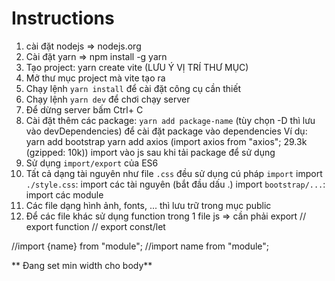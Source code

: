 # Instructions

1. cài đặt nodejs => nodejs.org
2. Cài đặt yarn => npm install -g yarn
3. Tạo project: yarn create vite (LƯU Ý VỊ TRÍ THƯ MỤC)
4. Mở thư mục project mà vite tạo ra
5. Chạy lệnh `yarn install` để cài đặt công cụ cần thiết
6. Chạy lệnh `yarn dev` để chơi chạy server
7. Để dừng server bấm Ctrl+ C
8. Cài đặt thêm các package: `yarn add package-name` (tùy chọn -D thì lưu vào devDependencies) để cài đặt package vào dependencies
Ví dụ: yarn add bootstrap
       yarn add axios (import axios from "axios"; 29.3k (gzipped: 10k)) import vào js sau khi tải package để sử dụng
9. Sử dụng `import/export` của ES6
10. Tất cả dạng tài nguyên như file `.css` đều sử dụng cú pháp `import`
import `./style.css`: import các tài nguyên (bắt đầu dấu .)
import `bootstrap/...`: import các module
11. Các file dạng hình ảnh, fonts, ... thì lưu trữ trong mục public
12. Để các file khác sử dụng function trong 1 file js => cần phải export
// export function
// export const/let

//import {name} from "module";
//import name from "module";

** Đang set min width cho body**
